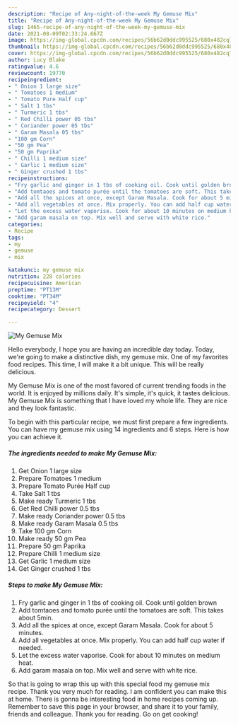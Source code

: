 ```yaml
---
description: "Recipe of Any-night-of-the-week My Gemuse Mix"
title: "Recipe of Any-night-of-the-week My Gemuse Mix"
slug: 1465-recipe-of-any-night-of-the-week-my-gemuse-mix
date: 2021-08-09T02:33:24.667Z
image: https://img-global.cpcdn.com/recipes/56b62d0ddc995525/680x482cq70/my-gemuse-mix-recipe-main-photo.jpg
thumbnail: https://img-global.cpcdn.com/recipes/56b62d0ddc995525/680x482cq70/my-gemuse-mix-recipe-main-photo.jpg
cover: https://img-global.cpcdn.com/recipes/56b62d0ddc995525/680x482cq70/my-gemuse-mix-recipe-main-photo.jpg
author: Lucy Blake
ratingvalue: 4.6
reviewcount: 19770
recipeingredient:
- " Onion 1 large size"
- " Tomatoes 1 medium"
- " Tomato Pure Half cup"
- " Salt 1 tbs"
- " Turmeric 1 tbs"
- " Red Chilli power 05 tbs"
- " Coriander power 05 tbs"
- " Garam Masala 05 tbs"
- "100 gm Corn"
- "50 gm Pea"
- "50 gm Paprika"
- " Chilli 1 medium size"
- " Garlic 1 medium size"
- " Ginger crushed 1 tbs"
recipeinstructions:
- "Fry garlic and ginger in 1 tbs of cooking oil. Cook until golden brown"
- "Add tomtaoes and tomato purée until the tomatoes are soft. This takes about 5min."
- "Add all the spices at once, except Garam Masala. Cook for about 5 minutes."
- "Add all vegetables at once. Mix properly. You can add half cup water if needed."
- "Let the excess water vaporise. Cook for about 10 minutes on medium heat."
- "Add garam masala on top. Mix well and serve with white rice."
categories:
- Recipe
tags:
- my
- gemuse
- mix

katakunci: my gemuse mix 
nutrition: 228 calories
recipecuisine: American
preptime: "PT13M"
cooktime: "PT34M"
recipeyield: "4"
recipecategory: Dessert

---
```



![My Gemuse Mix](https://img-global.cpcdn.com/recipes/56b62d0ddc995525/680x482cq70/my-gemuse-mix-recipe-main-photo.jpg)

Hello everybody, I hope you are having an incredible day today. Today, we're going to make a distinctive dish, my gemuse mix. One of my favorites food recipes. This time, I will make it a bit unique. This will be really delicious.

My Gemuse Mix is one of the most favored of current trending foods in the world. It is enjoyed by millions daily. It's simple, it's quick, it tastes delicious. My Gemuse Mix is something that I have loved my whole life. They are nice and they look fantastic.




To begin with this particular recipe, we must first prepare a few ingredients. You can have my gemuse mix using 14 ingredients and 6 steps. Here is how you can achieve it.

<!--inarticleads1-->

##### The ingredients needed to make My Gemuse Mix:

1. Get  Onion 1 large size
1. Prepare  Tomatoes 1 medium
1. Prepare  Tomato Purée Half cup
1. Take  Salt 1 tbs
1. Make ready  Turmeric 1 tbs
1. Get  Red Chilli power 0.5 tbs
1. Make ready  Coriander power 0.5 tbs
1. Make ready  Garam Masala 0.5 tbs
1. Take 100 gm Corn
1. Make ready 50 gm Pea
1. Prepare 50 gm Paprika
1. Prepare  Chilli 1 medium size
1. Get  Garlic 1 medium size
1. Get  Ginger crushed 1 tbs




<!--inarticleads2-->

##### Steps to make My Gemuse Mix:

1. Fry garlic and ginger in 1 tbs of cooking oil. Cook until golden brown
1. Add tomtaoes and tomato purée until the tomatoes are soft. This takes about 5min.
1. Add all the spices at once, except Garam Masala. Cook for about 5 minutes.
1. Add all vegetables at once. Mix properly. You can add half cup water if needed.
1. Let the excess water vaporise. Cook for about 10 minutes on medium heat.
1. Add garam masala on top. Mix well and serve with white rice.




So that is going to wrap this up with this special food my gemuse mix recipe. Thank you very much for reading. I am confident you can make this at home. There is gonna be interesting food in home recipes coming up. Remember to save this page in your browser, and share it to your family, friends and colleague. Thank you for reading. Go on get cooking!
